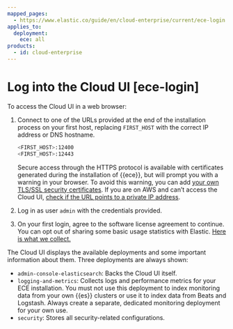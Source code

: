 ```yaml
---
mapped_pages:
  - https://www.elastic.co/guide/en/cloud-enterprise/current/ece-login.html
applies_to:
  deployment:
    ece: all
products:
  - id: cloud-enterprise
---
```


# Log into the Cloud UI [ece-login]

To access the Cloud UI in a web browser:

1. Connect to one of the URLs provided at the end of the installation process on your first host, replacing `FIRST_HOST` with the correct IP address or DNS hostname.

    ```sh
    <FIRST_HOST>:12400
    <FIRST_HOST>:12443
    ```

    Secure access through the HTTPS protocol is available with certificates generated during the installation of {{ece}}, but will prompt you with a warning in your browser. To avoid this warning, you can add [your own TLS/SSL security certificates](../../security/secure-your-elastic-cloud-enterprise-installation/manage-security-certificates.md). If you are on AWS and can’t access the Cloud UI, [check if the URL points to a private IP address](../../../troubleshoot/deployments/cloud-enterprise/common-issues.md#ece-aws-private-ip).

2. Log in as user `admin` with the credentials provided.
3. On your first login, agree to the software license agreement to continue. You can opt out of sharing some basic usage statistics with Elastic. [Here is what we collect.](statistics-collected-by-cloud-enterprise.md)

The Cloud UI displays the available deployments and some important information about them. Three deployments are always shown:

* `admin-console-elasticsearch`: Backs the Cloud UI itself.
* `logging-and-metrics`: Collects logs and performance metrics for your ECE installation. You must not use this deployment to index monitoring data from your own {{es}} clusters or use it to index data from Beats and Logstash. Always create a separate, dedicated monitoring deployment for your own use.
* `security`: Stores all security-related configurations.

